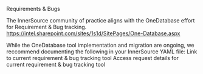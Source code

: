 Requirements & Bugs

The InnerSource community of practice aligns with the OneDatabase effort for Requirement & Bug tracking.
https://intel.sharepoint.com/sites/1s1d/SitePages/One-Database.aspx

While the OneDatabase tool implementation and migration are ongoing, we reccommend documenting the following in your InnerSource YAML file:
Link to current requirement & bug tracking tool
Access request details for current requirement & bug tracking tool

